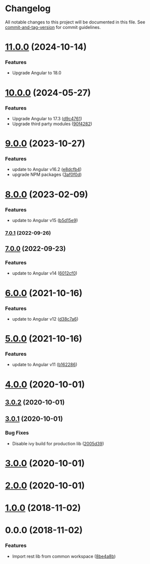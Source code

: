 # Changelog

All notable changes to this project will be documented in this file. See [commit-and-tag-version](https://github.com/absolute-version/commit-and-tag-version) for commit guidelines.

<a name="11.0.0"></a>
# [11.0.0](https://github.com/fuerst/rest/compare/v10.0.0...v11.0.0) (2024-10-14)

### Features

* Upgrade Angular to 18.0

<a name="10.0.0"></a>
# [10.0.0](https://github.com/ngxp/rest/compare/v9.0.0...v10.0.0) (2024-05-27)

### Features

* Upgrade Angular to 17.3 ([d9c4761](https://github.com/ngxp/rest/commit/d9c4761))
* Upgrade third party modules ([90f4282](https://github.com/ngxp/rest/commit/90f4282))

<a name="9.0.0"></a>
# [9.0.0](https://github.com/ngxp/rest/compare/v8.0.0...v9.0.0) (2023-10-27)

### Features

* update to Angular v16.2 ([e8dcfb4](https://github.com/ngxp/rest/commit/e8dcfb4))
* upgrade NPM packages ([3af0f0d](https://github.com/ngxp/rest/commit/3af0f0d))

<a name="8.0.0"></a>
# [8.0.0](https://github.com/ngxp/rest/compare/v7.0.1...v8.0.0) (2023-02-09)

### Features

* update to Angular v15 ([b5d15e9](https://github.com/ngxp/rest/commit/b5d15e9))

### [7.0.1](https://github.com/ngxp/rest/compare/v7.0.0...v7.0.1) (2022-09-26)

## [7.0.0](https://github.com/ngxp/rest/compare/v6.0.0...v7.0.0) (2022-09-23)

### Features

* update to Angular v14 ([6012cf0](https://github.com/ngxp/rest/commit/6012cf0))

<a name="6.0.0"></a>
# [6.0.0](https://github.com/ngxp/rest/compare/v5.0.0...v6.0.0) (2021-10-16)

### Features

* update to Angular v12 ([d38c7a6](https://github.com/ngxp/rest/commit/d38c7a6))


<a name="5.0.0"></a>
# [5.0.0](https://github.com/ngxp/rest/compare/v4.0.0...v5.0.0) (2021-10-16)


### Features

* update to Angular v11 ([b162286](https://github.com/ngxp/rest/commit/b162286))



<a name="4.0.0"></a>
# [4.0.0](https://github.com/ngxp/rest/compare/v3.0.2...v4.0.0) (2020-10-01)



<a name="3.0.2"></a>
## [3.0.2](https://github.com/ngxp/rest/compare/v3.0.1...v3.0.2) (2020-10-01)



<a name="3.0.1"></a>
## [3.0.1](https://github.com/ngxp/rest/compare/v3.0.0...v3.0.1) (2020-10-01)


### Bug Fixes

* Disable ivy build for production lib ([2005d39](https://github.com/ngxp/rest/commit/2005d39))



<a name="3.0.0"></a>
# [3.0.0](https://github.com/ngxp/rest/compare/v2.0.0...v3.0.0) (2020-10-01)



<a name="2.0.0"></a>
# [2.0.0](https://github.com/ngxp/rest/compare/v1.0.1...v2.0.0) (2020-10-01)



<a name="1.0.0"></a>
# [1.0.0](https://github.com/ngxp/rest/compare/v0.0.0...v1.0.0) (2018-11-02)



<a name="0.0.0"></a>
# 0.0.0 (2018-11-02)


### Features

* Import rest lib from common workspace ([8be4a8b](https://github.com/ngxp/rest/commit/8be4a8b))
